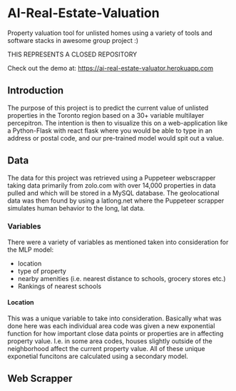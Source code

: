 # AI-Real-Estate-Valuation
Property valuation tool for unlisted homes using a variety of tools and software stacks in awesome group project :)

THIS REPRESENTS A CLOSED REPOSITORY

Check out the demo at:  https://ai-real-estate-valuator.herokuapp.com


## Introduction
The purpose of this project is to predict the current value of unlisted properties in the Toronto region based on a 30+ variable multilayer percepitron. The intention is then to visualize this on a web-application like a Python-Flask with react flask where you would be able to type in an address or postal code, and our pre-trained model would spit out a value.


## Data
The data for this project was retrieved using a Puppeteer webscrapper taking data primarily from zolo.com with over 14,000 properties in data pulled and which will be stored in a MySQL database. The geolocational data was then found by using a latlong.net where the Puppeteer scrapper simulates human behavior to the long, lat data.

### Variables
There were a variety of variables as mentioned taken into consideration for the MLP model:
* location
* type of property
* nearby amenities (i.e. nearest distance to schools, grocery stores etc.)
* Rankings of nearest schools

#### Location
This was a unique variable to take into consideration. Basically what was done here was each individual area code was given a new exponential function for how important close data points or properties are in affecting property value. I.e. in some area codes, houses slightly outside of the neighborhood affect the current property value.
All of these unique exponetial funcitons are calculated using a secondary model.



## Web Scrapper

